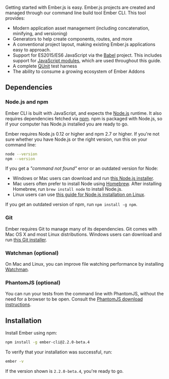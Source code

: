 Getting started with Ember.js is easy. Ember.js projects are created and managed
through our command line build tool Ember CLI.
This tool provides:

* Modern application asset management (including concatenation, minifying, and versioning)
* Generators to help create components, routes, and more
* A conventional project layout, making existing Ember.js applications easy to approach.
* Support for ES2015/ES6 JavaScript via the [Babel](http://babeljs.io/docs/learn-es2015/)
  project. This includes support for [JavaScript modules](http://exploringjs.com/es6/ch_modules.html), which are used
  throughout this guide.
* A complete [QUnit](https://qunitjs.com/) test harness
* The ability to consume a growing ecosystem of Ember Addons

## Dependencies

### Node.js and npm

Ember CLI is built with JavaScript, and expects the [Node.js](https://nodejs.org/)
runtime. It also requires dependencies fetched via [npm](https://www.npmjs.com/). npm is packaged with Node.js, so if your computer has Node.js
installed you are ready to go.

Ember requires Node.js 0.12 or higher and npm 2.7 or higher.
If you're not sure whether you have Node.js or the right version, run this on your
command line:

```bash
node --version
npm --version
```

If you get a *"command not found"* error or an outdated version for Node:

* Windows or Mac users can download and run [this Node.js installer](http://nodejs.org/download/).
* Mac users often prefer to install Node using [Homebrew](http://brew.sh/). After
installing Homebrew, run `brew install node` to install Node.js.
* Linux users can use [this guide for Node.js installation on Linux](https://github.com/joyent/node/wiki/Installing-Node.js-via-package-manager).

If you get an outdated version of npm, run `npm install -g npm`.

### Git

Ember requires Git to manage many of its dependencies. Git comes with Mac OS
X and most Linux distributions. Windows users can
download and run [this Git installer](http://git-scm.com/download/win).

### Watchman (optional)

On Mac and Linux, you can improve file watching performance by installing [Watchman](https://facebook.github.io/watchman/docs/install.html).

### PhantomJS (optional)

You can run your tests from the command line with PhantomJS, without the
need for a browser to be open. Consult the [PhantomJS download instructions](http://phantomjs.org/download.html).

## Installation

Install Ember using npm:

```bash
npm install -g ember-cli@2.2.0-beta.4
```

To verify that your installation was successful, run:

```bash
ember -v
```

If the version shown is `2.2.0-beta.4`, you're ready to go.
